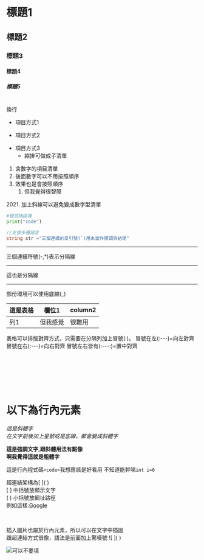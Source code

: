 # 標題1
## 標題2
### 標題3
#### 標題4
##### 標題5

<br/>換行

+ 項目方式1
- 項目方式2
* 項目方式3
  + 縮排可做成子清單

1. 含數字的項目清單
2. 後面數字可以不用按照順序
2. 效果也是會按照順序
   1. 但我覺得很智障

2021\. 加上斜線可以避免變成數字型清單


```py
#程式碼區塊
print("code")
```

```C#
//支援多種語言
string str ="三個連續的反引號(`)用來當作開頭與結尾"
```

---
三個連續符號(-,*)表示分隔線
***
這也是分隔線
___
部份環境可以使用底線(_)


|這是表格|欄位1|column2|
|---|---|---|
|列1|但我感覺|很難用|

表格可以排版對齊方式，只需要在分隔列加上冒號(:)。
冒號在左(:---)=向左對齊
冒號在右(:---)=向右對齊
冒號左右皆有(:---:)=置中對齊

<br/>
<br/>
<br/>
<br/>
<br/>

# 以下為行內元素
*這是斜體字*<br/>
_在文字前後加上星號或是底線，都會變成斜體字_

**這是強調文字,跟斜體用法有點像**<br/>
__啊我覺得這就是粗體字__ <br/>

這是行內程式碼`<code>`我想應該是好看用
不知道能幹嘛`int i=0`<br/>

超連結架構為\[ ]( )<br/>
\[ ] 中括號放顯示文字<br/>
\( ) 小括號放網址路徑<br/>
例如這樣:[Google](https://google.com)

<br/>

插入圖片也屬於行內元素，所以可以在文字中插圖<br/>
跟超連結方式很像，語法是前面加上驚嘆號 \!\[ ]( ) 

![可以不要填](C:\Users\adsl4\Downloads\Castle-icon.png)
